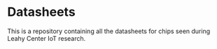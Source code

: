 # Datasheets
This is a repository containing all the datasheets for chips seen during Leahy Center IoT research. 
